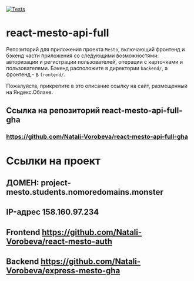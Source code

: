 [![Tests](https://github.com/yandex-praktikum/react-mesto-api-full-gha/actions/workflows/tests.yml/badge.svg)](https://github.com/yandex-praktikum/react-mesto-api-full-gha/actions/workflows/tests.yml)

# react-mesto-api-full
Репозиторий для приложения проекта `Mesto`, включающий фронтенд и бэкенд части приложения со следующими возможностями: авторизации и регистрации пользователей, операции с карточками и пользователями. Бэкенд расположите в директории `backend/`, а фронтенд - в `frontend/`. 
  
Пожалуйста, прикрепите в это описание ссылку на сайт, размещенный на Яндекс.Облаке.

## Ссылка на репозиторий react-mesto-api-full-gha
### https://github.com/Natali-Vorobeva/react-mesto-api-full-gha

# Ссылки на проект

## ДОМЕН: project-mesto.students.nomoredomains.monster

## IP-адрес  158.160.97.234

## Frontend https://github.com/Natali-Vorobeva/react-mesto-auth

## Backend https://github.com/Natali-Vorobeva/express-mesto-gha
